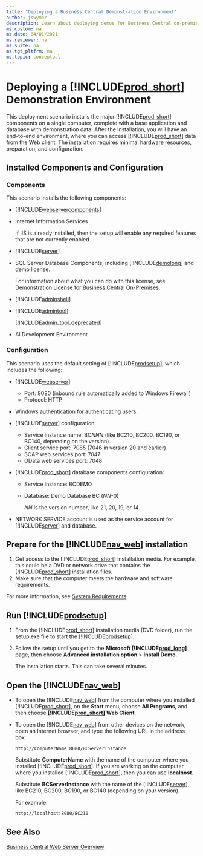 ```yaml
---
title: "Deploying a Business Central Demonstration Environment"
author: jswymer
description: Learn about deploying demos for Business Central on-premises. 
ms.custom: na
ms.date: 04/01/2021
ms.reviewer: na
ms.suite: na
ms.tgt_pltfrm: na
ms.topic: conceptual
---
```

# Deploying a [!INCLUDE[prod_short](../developer/includes/prod_short.md)] Demonstration Environment

This deployment scenario installs the major [!INCLUDE[prod_short](../developer/includes/prod_short.md)] components on a single computer, complete with a base application and database with demonstration data. After the installation, you will have an end-to-end environment, where you can access [!INCLUDE[prod_short](../developer/includes/prod_short.md)] data from the Web client. The installation requires minimal hardware resources, preparation, and configuration.  

## Installed Components and Configuration  

### Components  
 This scenario installs the following components:  

- [!INCLUDE[webservercomponents](../developer/includes/webservercomponents.md)]  

- Internet Information Services

    If IIS is already installed, then the setup will enable any required features that are not currently enabled.

- [!INCLUDE[server](../developer/includes/server.md)]  

- SQL Server Database Components, including [!INCLUDE[demolong](../developer/includes/demolong_md.md)] and demo license.

    For information about what you can do with this license, see [Demonstration License for Business Central On-Premises](../developer/properties/devenv-demolicense-properties.md).  

- [!INCLUDE[adminshell](../developer/includes/adminshell.md)] 

- [!INCLUDE[admintool](../developer/includes/admintool.md)] 

  [!INCLUDE[admin_tool_deprecated](../developer/includes/admin_tool_deprecated.md)] 

- Al Development Environment

### Configuration

This scenario uses the default setting of [!INCLUDE[prodsetup](../developer/includes/prodsetup.md)], which includes the following:  

- [!INCLUDE[webserver](../developer/includes/webservercomponents.md)]
  - Port: 8080 (inbound rule automatically added to Windows Firewall)
  - Protocol: HTTP

- Windows authentication for authenticating users.  
- [!INCLUDE[server](../developer/includes/server.md)] configuration:  

  - Service instance name: BC*NNN* (like BC210, BC200, BC190, or BC140, depending on the version) 
  - Client service port: 7085 (7046 in version 20 and earlier)  
  - SOAP web services port: 7047  
  - OData web services port: 7048  

- [!INCLUDE[prod_short](../developer/includes/prod_short.md)] database components configuration:  
  - Service instance: BCDEMO  
  - Database: Demo Database BC (*NN*-0)

    *NN* is the version number, like 21, 20, 19, or 14.
- NETWORK SERVICE account is used as the service account for [!INCLUDE[server](../developer/includes/server.md)] and database.  

## Prepare for the [!INCLUDE[nav_web](../developer/includes/nav_web_md.md)] installation  

1. Get access to the [!INCLUDE[prod_short](../developer/includes/prod_short.md)] installation media. For example, this could be a DVD or network drive that contains the [!INCLUDE[prod_short](../developer/includes/prod_short.md)] installation files.  
2. Make sure that the computer meets the hardware and software requirements.  

  For more information, see [System Requirements](system-requirement-business-central.md).  

## Run [!INCLUDE[prodsetup](../developer/includes/prodsetup.md)]  

1. From the [!INCLUDE[prod_short](../developer/includes/prod_short.md)] installation media (DVD folder), run the setup.exe file to start the [!INCLUDE[prodsetup](../developer/includes/prodsetup.md)].  

2. Follow the setup until you get to the **Microsoft [!INCLUDE[prod_long](../developer/includes/prod_long.md)]** page, then choose **Advanced installation option** > **Install Demo**.  

    The installation starts. This can take several minutes.  

## Open the [!INCLUDE[nav_web](../developer/includes/nav_web_md.md)]  

- To open the [!INCLUDE[nav_web](../developer/includes/nav_web_md.md)] from the computer where you installed [!INCLUDE[prod_short](../developer/includes/prod_short.md)], on the **Start** menu, choose **All Programs**, and then choose **[!INCLUDE[prod_short](../developer/includes/prod_short.md)] Web Client**.  

- To open the [!INCLUDE[nav_web](../developer/includes/nav_web_md.md)] from other devices on the network, open an Internet browser, and type the following URL in the address box:

  ```http
  http://ComputerName:8080/BCServerInstance  
  ```

  Substitute **ComputerName** with the name of the computer where you installed [!INCLUDE[prod_short](../developer/includes/prod_short.md)]. If you are working on the computer where you installed [!INCLUDE[prod_short](../developer/includes/prod_short.md)], then you can use **localhost**.

   Substitute **BCServerInstance** with the name of the [!INCLUDE[server](../developer/includes/server.md)], like BC210, BC200, BC190, or BC140 (depending on your version).  

  For example:

  ```http
  http://localhost:8080/BC210 
  ```

## See Also  
[Business Central Web Server Overview](web-server-overview.md) 
 
